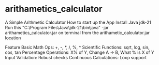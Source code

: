 # arithametics_calculator
A Simple Arithmetic Calculator
How to start up the App
Install Java jdk-21 
Run this  "C:\Program Files\Java\jdk-21\bin\java" -jar arithametics_calculator.jar
on terminal from the arithametic_calculator.jar location


Feature
Basic Math Ops: +, -, *, /, %, ^
Scientific Functions: sqrt, log, sin, cos, tan
Percentage Operations: X% of Y, Change A → B, What % is X of Y
Input Validation:      Robust checks
Continuous Calculations: Loop support